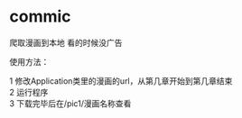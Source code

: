 # commic
爬取漫画到本地 看的时候没广告 
  
使用方法： 

1 修改Application类里的漫画的url，从第几章开始到第几章结束  
2 运行程序  
3 下载完毕后在/pic1/漫画名称查看  

